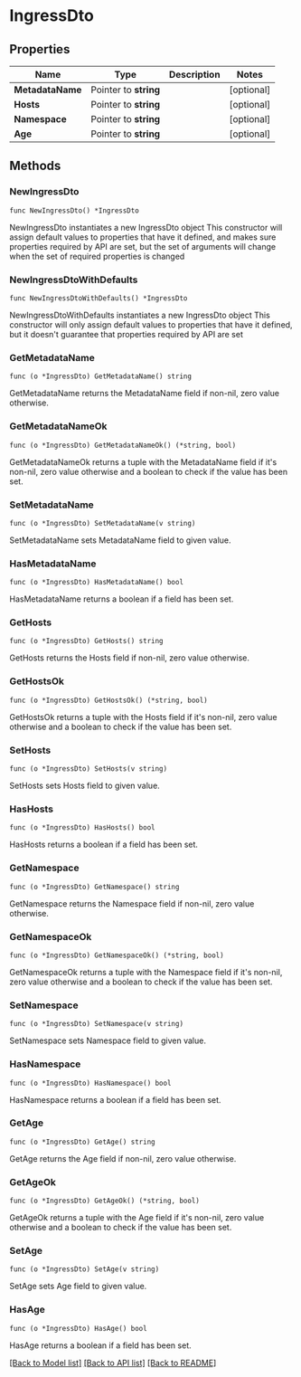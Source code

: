 # IngressDto

## Properties

Name | Type | Description | Notes
------------ | ------------- | ------------- | -------------
**MetadataName** | Pointer to **string** |  | [optional] 
**Hosts** | Pointer to **string** |  | [optional] 
**Namespace** | Pointer to **string** |  | [optional] 
**Age** | Pointer to **string** |  | [optional] 

## Methods

### NewIngressDto

`func NewIngressDto() *IngressDto`

NewIngressDto instantiates a new IngressDto object
This constructor will assign default values to properties that have it defined,
and makes sure properties required by API are set, but the set of arguments
will change when the set of required properties is changed

### NewIngressDtoWithDefaults

`func NewIngressDtoWithDefaults() *IngressDto`

NewIngressDtoWithDefaults instantiates a new IngressDto object
This constructor will only assign default values to properties that have it defined,
but it doesn't guarantee that properties required by API are set

### GetMetadataName

`func (o *IngressDto) GetMetadataName() string`

GetMetadataName returns the MetadataName field if non-nil, zero value otherwise.

### GetMetadataNameOk

`func (o *IngressDto) GetMetadataNameOk() (*string, bool)`

GetMetadataNameOk returns a tuple with the MetadataName field if it's non-nil, zero value otherwise
and a boolean to check if the value has been set.

### SetMetadataName

`func (o *IngressDto) SetMetadataName(v string)`

SetMetadataName sets MetadataName field to given value.

### HasMetadataName

`func (o *IngressDto) HasMetadataName() bool`

HasMetadataName returns a boolean if a field has been set.

### GetHosts

`func (o *IngressDto) GetHosts() string`

GetHosts returns the Hosts field if non-nil, zero value otherwise.

### GetHostsOk

`func (o *IngressDto) GetHostsOk() (*string, bool)`

GetHostsOk returns a tuple with the Hosts field if it's non-nil, zero value otherwise
and a boolean to check if the value has been set.

### SetHosts

`func (o *IngressDto) SetHosts(v string)`

SetHosts sets Hosts field to given value.

### HasHosts

`func (o *IngressDto) HasHosts() bool`

HasHosts returns a boolean if a field has been set.

### GetNamespace

`func (o *IngressDto) GetNamespace() string`

GetNamespace returns the Namespace field if non-nil, zero value otherwise.

### GetNamespaceOk

`func (o *IngressDto) GetNamespaceOk() (*string, bool)`

GetNamespaceOk returns a tuple with the Namespace field if it's non-nil, zero value otherwise
and a boolean to check if the value has been set.

### SetNamespace

`func (o *IngressDto) SetNamespace(v string)`

SetNamespace sets Namespace field to given value.

### HasNamespace

`func (o *IngressDto) HasNamespace() bool`

HasNamespace returns a boolean if a field has been set.

### GetAge

`func (o *IngressDto) GetAge() string`

GetAge returns the Age field if non-nil, zero value otherwise.

### GetAgeOk

`func (o *IngressDto) GetAgeOk() (*string, bool)`

GetAgeOk returns a tuple with the Age field if it's non-nil, zero value otherwise
and a boolean to check if the value has been set.

### SetAge

`func (o *IngressDto) SetAge(v string)`

SetAge sets Age field to given value.

### HasAge

`func (o *IngressDto) HasAge() bool`

HasAge returns a boolean if a field has been set.


[[Back to Model list]](../README.md#documentation-for-models) [[Back to API list]](../README.md#documentation-for-api-endpoints) [[Back to README]](../README.md)


